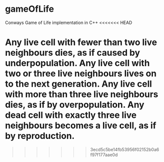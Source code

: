 # gameOfLife
Conways Game of Life implementation in C++
<<<<<<< HEAD

Any live cell with fewer than two live neighbours dies, as if caused by underpopulation.
Any live cell with two or three live neighbours lives on to the next generation.
Any live cell with more than three live neighbours dies, as if by overpopulation.
Any dead cell with exactly three live neighbours becomes a live cell, as if by reproduction.
=======
>>>>>>> 3ecd5c5be14fb53956f02152b0a6f97f177aae0d
